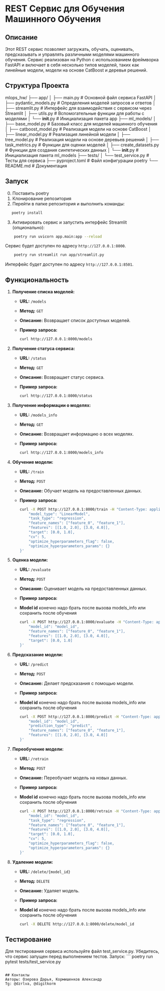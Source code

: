# REST Сервис для Обучения Машинного Обучения

## Описание

Этот REST сервис позволяет загружать, обучать, оценивать, предсказывать и управлять различными моделями машинного обучения. Сервис реализован на Python с использованием фреймворка FastAPI и включает в себя несколько типов моделей, таких как линейные модели, модели на основе CatBoost и деревья решений.

## Структура Проекта
mlops_hw/
├── app/
│   ├── main.py                # Основной файл сервиса FastAPI
│   ├── pydantic_models.py     # Определения моделей запросов и ответов
│   ├── streamlit.py           # Интерфейс для взаимодействия с сервисом через Streamlit
│   ├── utils.py               # Вспомогательные функции для работы с моделями
│   └── __init__.py            # Инициализация пакета app
├── ml_models/
│   ├── base_model.py          # Базовый класс для моделей машинного обучения
│   ├── catboost_model.py      # Реализация модели на основе CatBoost
│   ├── linear_model.py        # Реализация линейной модели
│   ├── tree_model.py          # Реализация модели на основе деревьев решений
│   ├── task_metrics.py        # Функции для оценки моделей
│   ├── create_datasets.py     # Функции для создания синтетических данных
│   └── __init__.py            # Инициализация пакета ml_models
├── tests/
│   └── test_service.py        # Тесты для сервиса
├── pyproject.toml             # Файл конфигурации poetry
└── README.md                  # Документация

## Запуск
0. Поставить poetry
1. Клонирование репозитория
2. Перейти в папке репозитория и выполнить команды: 
 ```bash
    poetry install
```
3. Активировать сервис и запустить интерфейс Streamlit (опционально):
```bash
    poetry run uvicorn app.main:app --reload
```
Сервис будет доступен по адресу `http://127.0.0.1:8000`.
```bash
    poetry run streamlit run app/streamlit.py
```

Интерфейс будет доступен по адресу `http://127.0.0.1:8501`.

## Функциональность

1. **Получение списка моделей:**

    - **URL:** `/models`
    - **Метод:** `GET`
    - **Описание:** Возвращает список доступных моделей.
    - **Пример запроса:**

        ```bash
        curl http://127.0.0.1:8000/models
        ```

2. **Получение статуса сервиса:**

    - **URL:** `/status`
    - **Метод:** `GET`
    - **Описание:** Возвращает статус сервиса.
    - **Пример запроса:**

        ```bash
        curl http://127.0.0.1:8000/status
        ```

3. **Получение информации о моделях:**

    - **URL:** `/models_info`
    - **Метод:** `GET`
    - **Описание:** Возвращает информацию о всех моделях.
    - **Пример запроса:**

        ```bash
        curl http://127.0.0.1:8000/models_info
        ```

4. **Обучение модели:**

    - **URL:** `/train`
    - **Метод:** `POST`
    - **Описание:** Обучает модель на предоставленных данных.
    - **Пример запроса:**

        ```bash
        curl -X POST http://127.0.0.1:8000/train -H "Content-Type: application/json" -d '{
            "model_type": "LinearModel",
            "task_type": "regression",
            "feature_names": ["feature_0", "feature_1"],
            "features": [[1.0, 2.0], [3.0, 4.0]],
            "target": [0.0, 1.0],
            "cv": 5,
            "optimize_hyperparameters_flag": false,
            "optimize_hyperparameters_params": {}
        }'
        ```

5. **Оценка модели:**

    - **URL:** `/evaluate`
    - **Метод:** `POST`
    - **Описание:** Оценивает модель на предоставленных данных.
    - **Пример запроса:**
    - **Model id** конечно надо брать после вызова models_info или сохранить после обучения

        ```bash
        curl -X POST http://127.0.0.1:8000/evaluate -H "Content-Type: application/json" -d '{
            "model_id": "model_id",
            "feature_names": ["feature_0", "feature_1"],
            "features": [[1.0, 2.0], [3.0, 4.0]],
            "target": [0.0, 1.0]
        }'
        ```

6. **Предсказание модели:**

    - **URL:** `/predict`
    - **Метод:** `POST`
    - **Описание:** Делает предсказания с помощью модели.
    - **Пример запроса:**
    - **Model id** конечно надо брать после вызова models_info или сохранить после обучения

        ```bash
        curl -X POST http://127.0.0.1:8000/predict -H "Content-Type: application/json" -d '{
            "model_id": "model_id",
            "prediction_type": "predict",
            "feature_names": ["feature_0", "feature_1"],
            "features": [[1.0, 2.0], [3.0, 4.0]]
        }'
        ```

7. **Переобучение модели:**

    - **URL:** `/retrain`
    - **Метод:** `POST`
    - **Описание:** Переобучает модель на новых данных.
    - **Пример запроса:**
    - **Model id** конечно надо брать после вызова models_info или сохранить после обучения

        ```bash
        curl -X POST http://127.0.0.1:8000/retrain -H "Content-Type: application/json" -d '{
            "model_id": "model_id",
            "task_type": "regression",
            "feature_names": ["feature_0", "feature_1"],
            "features": [[1.0, 2.0], [3.0, 4.0]],
            "target": [0.0, 1.0],
            "cv": 5,
            "optimize_hyperparameters_flag": false,
            "optimize_hyperparameters_params": {}
        }'
        ```

8. **Удаление модели:**

    - **URL:** `/delete/{model_id}`
    - **Метод:** `DELETE`
    - **Описание:** Удаляет модель.
    - **Пример запроса:**
    - **Model id** конечно надо брать после вызова models_info или сохранить после обучения

        ```bash
        curl -X DELETE http://127.0.0.1:8000/delete/model_id
        ```
## Тестирование
Для тестирования сервиса используйте файл test_service.py. Убедитесь, что сервис запущен перед выполнением тестов. Запуск: ```
    poetry run pytest tests/test_service.py
```

## Контакты
Авторы: Озерова Дарья, Кормишенков Александр  
Tg: @dzrlva, @digitkorm
